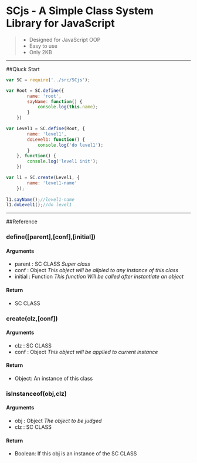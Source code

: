 # SCjs - A Simple Class System Library for JavaScript 

> * Designed for JavaScript OOP
> * Easy to use
> * Only 2KB

---

##Qiuck Start
```javascript
var SC = require('../src/SCjs');

var Root = SC.define({
        name: 'root',
        sayName: function() {
            console.log(this.name);
        }
    })

var Level1 = SC.define(Root, {
        name: 'level1',
        doLevel1: function() {
            console.log('do level1');
        }
    }, function() {
        console.log('level1 init');
    })

var l1 = SC.create(Level1, {
        name: 'level1-name'
    });
    
l1.sayName();//level1-name
l1.doLevel1();//do level1
```
---
##Reference

### **define([parent],[conf],[initial])**
#### Arguments

*   parent : SC CLASS 
   *Super class*
*   conf : Object 
   *This object will be allpied to any instance of this class*
*   initial : Function
  *This function Will be called after instantiate an object*

#### Return

*   SC CLASS

### **create(clz,[conf])**
#### Arguments

*   clz : SC CLASS
*   conf : Object 
    *This object will be applied to current instance*

#### Return
*   Object: An instance of this class

### **isInstanceof(obj,clz)**
#### Arguments
*   obj : Object
    *The object to be judged*
*   clz : SC CLASS

#### Return

* Boolean: If this obj is an instance of the SC CLASS